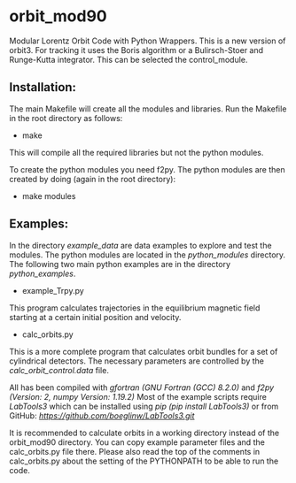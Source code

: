 # orbit_mod90
Modular Lorentz Orbit Code with Python Wrappers. This is a new version of orbit3. For tracking it uses the Boris algorithm or a Bulirsch-Stoer and Runge-Kutta integrator. This can be selected the control_module.

## Installation:
The main Makefile will create all the modules and libraries.
Run the Makefile in the root directory as follows:

- make  

This will compile all the required libraries but not the python modules.

To create the python modules you need f2py.
The python modules are then created by doing (again in the root directory):

- make modules



## Examples:
In the directory *example_data* are data examples to explore and test the modules. The python modules are located in the *python_modules* directory.
The following two main python examples are in the directory *python_examples*.

- example_Trpy.py

This program calculates trajectories in the equilibrium magnetic field starting at a certain initial position and velocity.

- calc_orbits.py

This is a more complete program that calculates orbit bundles for a set of cylindrical detectors. The necessary parameters are controlled by the *calc\_orbit\_control.data* file.

All has been compiled with *gfortran (GNU Fortran (GCC) 8.2.0)* and *f2py (Version: 2, numpy Version: 1.19.2)*
Most of the example scripts require *LabTools3* which can be installed using *pip (pip install LabTools3)* or from GitHub: *https://github.com/boeglinw/LabTools3.git*

It is recommended to calculate orbits in a working directory instead of the orbit_mod90 directory. You can copy example parameter files and the calc_orbits.py file there. Please also read the top of the comments in calc_orbits.py about the setting of the PYTHONPATH to be able to run the code.